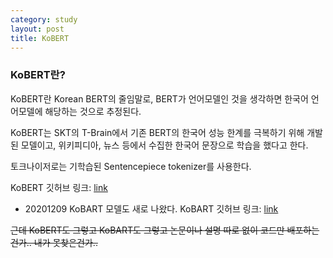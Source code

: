```yaml
---
category: study
layout: post
title: KoBERT
---
```


### KoBERT란?

KoBERT란 Korean BERT의 줄임말로, BERT가 언어모델인 것을 생각하면 한국어 언어모델에 해당하는 것으로 추정된다.

KoBERT는 SKT의 T-Brain에서 기존 BERT의 한국어 성능 한계를 극복하기 위해 개발된 모델이고, 위키피디아, 뉴스 등에서 수집한 한국어 문장으로 학습을 했다고 한다.

토크나이저로는 기학습된 Sentencepiece tokenizer를 사용한다.


KoBERT 깃허브 링크: <a href="https://github.com/SKTBrain/KoBERT">link</a>

+ 20201209 KoBART 모델도 새로 나왔다.
KoBART 깃허브 링크: <a href="https://github.com/SKT-AI/KoBART">link</a>

<del>근데 KoBERT도 그렇고 KoBART도 그렇고 논문이나 설명 따로 없이 코드만 배포하는건가.. 내가 못찾은건가.. </del>

